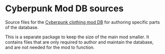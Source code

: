 # Cyberpunk Mod DB sources

Source files for the [Cyberpunk clothing mod DB][] for authoring 
specific parts of the database.

This is a separate package to keep the size of the main mod smaller. 
It contains files that are only required to author and maintain the 
database, and are not needed for the mod to function.

[Cyberpunk clothing mod DB]: https://github.com/Mistralys/cyberpunk-mod-db
